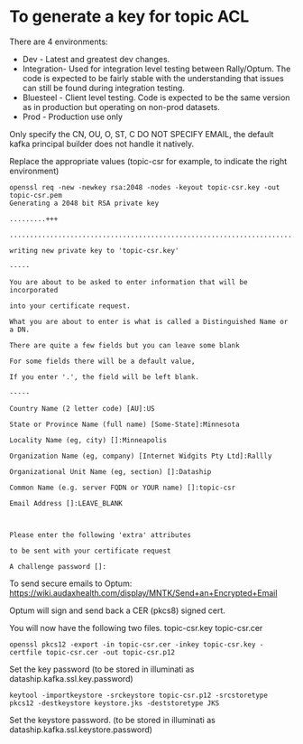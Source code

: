 To generate a key for topic ACL
====

There are 4 environments:

- Dev - Latest and greatest dev changes.
- Integration- Used for integration level testing between Rally/Optum.  The code is expected to be fairly stable with the understanding that issues can still be found during integration testing.
- Bluesteel - Client level testing.  Code is expected to be the same version as in production but operating on non-prod datasets.
- Prod - Production use only

Only specify the CN, OU, O, ST, C
DO NOT SPECIFY EMAIL, the default kafka principal builder does not handle it natively.

Replace the appropriate values (topic-csr for example, to indicate the right environment)
```
openssl req -new -newkey rsa:2048 -nodes -keyout topic-csr.key -out topic-csr.pem
Generating a 2048 bit RSA private key

.........+++

......................................................................................................................................................+++

writing new private key to 'topic-csr.key'

-----

You are about to be asked to enter information that will be incorporated

into your certificate request.

What you are about to enter is what is called a Distinguished Name or a DN.

There are quite a few fields but you can leave some blank

For some fields there will be a default value,

If you enter '.', the field will be left blank.

-----

Country Name (2 letter code) [AU]:US

State or Province Name (full name) [Some-State]:Minnesota

Locality Name (eg, city) []:Minneapolis

Organization Name (eg, company) [Internet Widgits Pty Ltd]:Rallly

Organizational Unit Name (eg, section) []:Dataship

Common Name (e.g. server FQDN or YOUR name) []:topic-csr

Email Address []:LEAVE_BLANK



Please enter the following 'extra' attributes

to be sent with your certificate request

A challenge password []:
```

To send secure emails to Optum: https://wiki.audaxhealth.com/display/MNTK/Send+an+Encrypted+Email

Optum will sign and send back a CER (pkcs8) signed cert.

You will now have the following two files.
topic-csr.key
topic-csr.cer

```
openssl pkcs12 -export -in topic-csr.cer -inkey topic-csr.key -certfile topic-csr.cer -out topic-csr.p12
```
Set the key password (to be stored in illuminati as dataship.kafka.ssl.key.password)
```
keytool -importkeystore -srckeystore topic-csr.p12 -srcstoretype pkcs12 -destkeystore keystore.jks -deststoretype JKS
```
Set the keystore password. (to be stored in illuminati as dataship.kafka.ssl.keystore.password)
